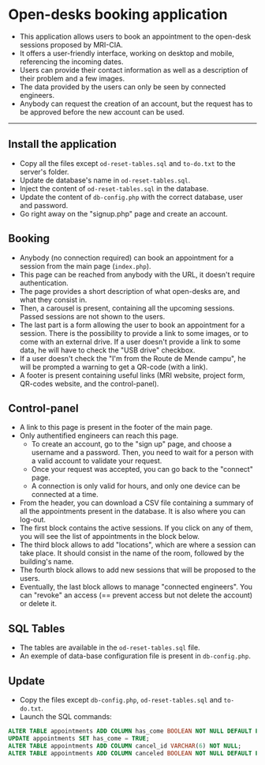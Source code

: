 # Open-desks booking application

- This application allows users to book an appointment to the open-desk sessions proposed by MRI-CIA.
- It offers a user-friendly interface, working on desktop and mobile, referencing the incoming dates.
- Users can provide their contact information as well as a description of their problem and a few images.
- The data provided by the users can only be seen by connected engineers.
- Anybody can request the creation of an account, but the request has to be approved before the new account can be used.

---

## Install the application

- Copy all the files except `od-reset-tables.sql` and `to-do.txt` to the server's folder.
- Update de database's name in `od-reset-tables.sql`.
- Inject the content of `od-reset-tables.sql` in the database.
- Update the content of `db-config.php` with the correct database, user and password.
- Go right away on the "signup.php" page and create an account.

## Booking

- Anybody (no connection required) can book an appointment for a session from the main page (`index.php`).
- This page can be reached from anybody with the URL, it doesn't require authentication.
- The page provides a short description of what open-desks are, and what they consist in.
- Then, a carousel is present, containing all the upcoming sessions. Passed sessions are not shown to the users.
- The last part is a form allowing the user to book an appointment for a session. There is the possibility to provide a link to some images, or to come with an external drive. If a user doesn't provide a link to some data, he will have to check the "USB drive" checkbox.
- If a user doesn't check the "I'm from the Route de Mende campu", he will be prompted a warning to get a QR-code (with a link).
- A footer is present containing useful links (MRI website, project form, QR-codes website, and the control-panel).

## Control-panel

- A link to this page is present in the footer of the main page.
- Only authentified engineers can reach this page.
    - To create an account, go to the "sign up" page, and choose a username and a password. Then, you need to wait for a person with a valid account to validate your request.
    - Once your request was accepted, you can go back to the "connect" page.
    - A connection is only valid for hours, and only one device can be connected at a time.
- From the header, you can download a CSV file containing a summary of all the appointments present in the database. It is also where you can log-out.
- The first block contains the active sessions. If you click on any of them, you will see the list of appointments in the block below.
- The third block allows to add "locations", which are where a session can take place. It should consist in the name of the room, followed by the building's name.
- The fourth block allows to add new sessions that will be proposed to the users.
- Eventually, the last block allows to manage "connected engineers". You can "revoke" an access (== prevent access but not delete the account) or delete it.

## SQL Tables

- The tables are available in the `od-reset-tables.sql` file.
- An exemple of data-base configuration file is present in `db-config.php`.

## Update

- Copy the files except `db-config.php`, `od-reset-tables.sql` and `to-do.txt`.
- Launch the SQL commands: 
```sql
ALTER TABLE appointments ADD COLUMN has_come BOOLEAN NOT NULL DEFAULT FALSE;
UPDATE appointments SET has_come = TRUE;
ALTER TABLE appointments ADD COLUMN cancel_id VARCHAR(6) NOT NULL;
ALTER TABLE appointments ADD COLUMN canceled BOOLEAN NOT NULL DEFAULT FALSE;
```
